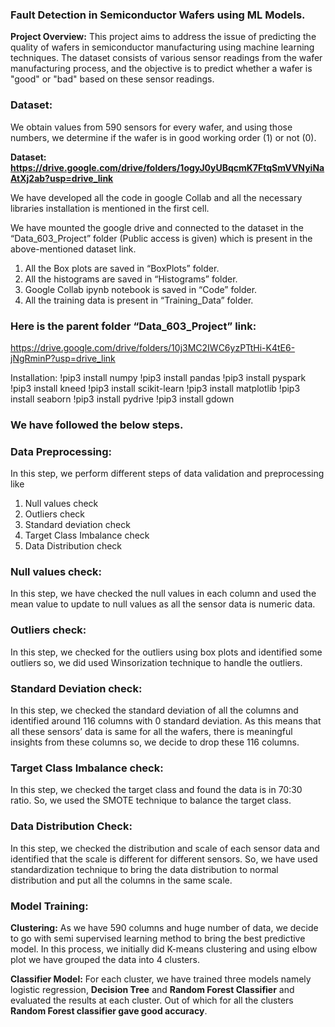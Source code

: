 ### Fault Detection in Semiconductor Wafers using ML Models.
 
**Project Overview:**
This project aims to address the issue of predicting the quality of wafers in semiconductor manufacturing using machine learning techniques. The dataset consists of various sensor readings from the wafer manufacturing process, and the objective is to predict whether a wafer is "good" or "bad" based on these sensor readings.
 
### Dataset:
We obtain values from 590 sensors for every wafer, and using those numbers, we determine if the wafer is in good working order (1) or not (0).

**Dataset: https://drive.google.com/drive/folders/1ogyJ0yUBqcmK7FtqSmVVNyiNaAtXj2ab?usp=drive_link**
 
We have developed all the code in google Collab and all the necessary libraries installation is mentioned in the first cell.

We have mounted the google drive and connected to the dataset in the “Data_603_Project” folder (Public access is given) which is present in the above-mentioned dataset link.
1. All the Box plots are saved in “BoxPlots” folder.
2. All the histograms are saved in “Histograms” folder.
3. Google Collab ipynb notebook is saved in “Code” folder.
4. All the training data is present in “Training_Data” folder. 

### Here is the parent folder “Data_603_Project” link: 
https://drive.google.com/drive/folders/10j3MC2IWC6yzPTtHi-K4tE6-jNgRminP?usp=drive_link

Installation:
!pip3 install numpy 
!pip3 install pandas 
!pip3 install pyspark
!pip3 install kneed 
!pip3 install scikit-learn
!pip3 install matplotlib
!pip3 install seaborn
!pip3 install pydrive 
!pip3 install gdown
 
### We have followed the below steps.

### Data Preprocessing:
In this step, we perform different steps of data validation and preprocessing like
1. Null values check
2. Outliers check
3. Standard deviation check
4. Target Class Imbalance check
5. Data Distribution check
 
### Null values check: 

In this step, we have checked the null values in each column and used the mean value to update to null values as all the sensor data is numeric data.

### Outliers check:

In this step, we checked for the outliers using box plots and identified some outliers so, we did used Winsorization technique to handle the outliers.

### Standard Deviation check:

In this step, we checked the standard deviation of all the columns and identified around 116 columns with 0 standard deviation.
As this means that all these sensors’ data is same for all the wafers, there is meaningful insights from these columns so, we decide to drop these 116 columns.

 ### Target Class Imbalance check:

In this step, we checked the target class and found the data is in 70:30 ratio. So, we used the SMOTE technique to balance the target class.

### Data Distribution Check: 

In this step, we checked the distribution and scale of each sensor data and identified that the scale is different for different sensors. So, we have used standardization technique to bring the data distribution to normal distribution and put all the columns in the same scale.

### Model Training:
**Clustering:**
As we have 590 columns and huge number of data, we decide to go with semi supervised learning method to bring the best predictive model. In this process, we initially did K-means clustering and using elbow plot we have grouped the data into 4 clusters.

**Classifier Model:** 
For each cluster, we have trained three models namely logistic regression, **Decision Tree** and **Random Forest Classifier** and evaluated the results at each cluster. Out of which for all the clusters **Random Forest classifier gave good accuracy**.


